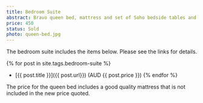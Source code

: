 ```yaml
---
title: Bedroom Suite
abstract: Bravo queen bed, mattress and set of Soho bedside tables and tallboy in very good condition.
price: 450
status: Sold
photo: queen-bed.jpg
---
```

The bedroom suite includes the items below.  Please see the links for details.

{% for post in site.tags.bedroom-suite %}
- [{{ post.title }}]({{ post.url}}) (AUD {{ post.price }})
{% endfor %}

The price for the queen bed includes a good quality mattress that is not included in the new price quoted.
